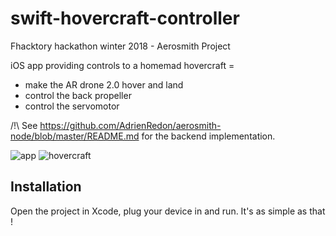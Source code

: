 # swift-hovercraft-controller
Fhacktory hackathon winter 2018 - Aerosmith Project

iOS app providing controls to a homemad hovercraft =
* make the AR drone 2.0 hover and land
* control the back propeller
* control the servomotor

/!\ See https://github.com/AdrienRedon/aerosmith-node/blob/master/README.md for the backend implementation.

![app](https://i.imgur.com/xKPgvxa.jpg)
![hovercraft](https://i.imgur.com/TSSH6RW.jpg)

## Installation

Open the project in Xcode, plug your device in and run. It's as simple as that !